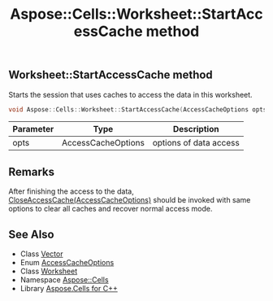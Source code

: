 ﻿---
title: Aspose::Cells::Worksheet::StartAccessCache method
linktitle: StartAccessCache
second_title: Aspose.Cells for C++ API Reference
description: 'Aspose::Cells::Worksheet::StartAccessCache method. Starts the session that uses caches to access the data in this worksheet in C++.'
type: docs
weight: 11400
url: /cpp/aspose.cells/worksheet/startaccesscache/
---
## Worksheet::StartAccessCache method


Starts the session that uses caches to access the data in this worksheet.

```cpp
void Aspose::Cells::Worksheet::StartAccessCache(AccessCacheOptions opts)
```


| Parameter | Type | Description |
| --- | --- | --- |
| opts | AccessCacheOptions | options of data access |
## Remarks



After finishing the access to the data, [CloseAccessCache(AccessCacheOptions)](../closeaccesscache/) should be invoked with same options to clear all caches and recover normal access mode. 
## See Also

* Class [Vector](../../vector/)
* Enum [AccessCacheOptions](../../accesscacheoptions/)
* Class [Worksheet](../)
* Namespace [Aspose::Cells](../../)
* Library [Aspose.Cells for C++](../../../)
